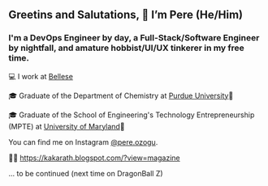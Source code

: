 ## Greetins and Salutations, 👋 I’m Pere (He/Him)
### I'm a DevOps Engineer by day, a Full-Stack/Software Engineer by nightfall, and amature hobbist/UI/UX tinkerer in my free time. 
<!---
- 👀 I’m interested in ...
- 🌱 I’m currently learning ...
- 💞️ I’m looking to collaborate on ...
- 📫 How to reach me ...
--->

💻 I work at [Bellese](https://github.com/bellese/)

🎓 Graduate of the Department of Chemistry at [Purdue University](https://twitter.com/LifeAtPurdue)🚂

🎓 Graduate of the School of Engineering's Technology Entrepreneurship (MPTE) at [University of Maryland](https://twitter.com/uofmaryland)🐢

You can find me on Instagram [@pere.ozogu](https://www.instagram.com/pere.ozogu).

👨‍💻 https://kakarath.blogspot.com/?view=magazine

... to be continued (next time on DragonBall Z)
<!---
kakarath/kakarath is a ✨ special ✨ repository because its `README.md` (this file) appears on your GitHub profile.
You can click the Preview link to take a look at your changes.
--->
